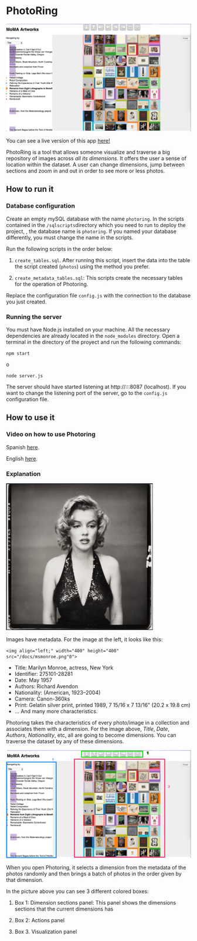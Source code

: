 # PhotoRing

![Photoring live screenshot](/static/img/photoringLive.png)

You can see a live version of this app [here!](http://photoring.herokuapp.com)

PhotoRing is a tool that allows someone visualize and traverse a big repository of images across *all its dimensions*. It offers the user a sense of location within the dataset. A user can change dimensions, jump between sections and zoom in and out in order to see more or less photos. 


## How to run it


### Database configuration
Create an empty mySQL database with the name `photoring`.  In the scripts contained in the `/sqlscripts`directory which you need to run to deploy the project, , the database name is `photoring`. If you named your database differently, you must change the name in the scripts. 

Run the following scripts in the order below:

1. `create_tables.sql`. After running this script, insert the data into the table the script created (`photos`) using the method you prefer. 

2. `create_metadata_tables.sql`: This scripts create the necessary tables for the operation of Photoring.

Replace the configuration file `config.js` with the connection to the database you just created.

### Running the server

You must have Node.js installed on your machine. All the necessary dependencies are already located in the `node_modules` directory. Open a terminal in the directory of the proyect and run the following commands:

```
npm start
``` 
o
```
node server.js
```

The server should have started listening at http://:::8087 (localhost). If you want to change the listening port of the server, go to the `config.js` configuration file.


## How to use it



### Video on how to use Photoring 

Spanish [here](https://www.youtube.com/watch?v=PArgtZ5IpsU).

English [here](https://www.youtube.com/watch?v=PArgtZ5IpsU).


### Explanation

<img align="left;" width="400" height="400" src="/docs/msmonroe.png">

Images have metadata. For the image at the left, it looks like this:

```
<img align="left;" width="400" height="400" src="/docs/msmonroe.png"0">
```

* Title: Marilyn Monroe, actress, New York
* Identifier: 275101-28281
* Date: May 1957
* Authors: Richard Avendon
* Nationality: (American, 1923–2004)
* Camera: Canon-360ks
* Print: Gelatin silver print, printed 1989,
7 15/16 x 7 13/16" (20.2 x 19.8 cm)
* … And many more characteristics.

Photoring takes the characteristics of every photo/image in a collection and associates them with a dimension. For the image above, *Title*,  *Date*, *Authors*, *Nationality*, etc, all are going to become dimensions. You can traverse the dataset by any of these dimensions.

![Photoring screenshot with coloured boxes showing the 3 panels: Sections panel, action panels and visualization panel](/docs/photoringLiveBoxes.png)


When you open Photoring, it selects a dimension from the metadata of the photos randomly and then brings a batch of photos in the order given by that dimension.


In the picture above you can see 3 different colored boxes:

1. Box 1: Dimension sections panel: This panel shows the dimensions sections that the current dimensions has

2. Box 2: Actions panel

3. Box 3. Visualization panel











